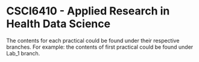 # CSCI6410 - Applied Research in Health Data Science
The contents for each practical could be found under their respective branches. For example: the contents of first practical could be found under Lab_1 branch.
